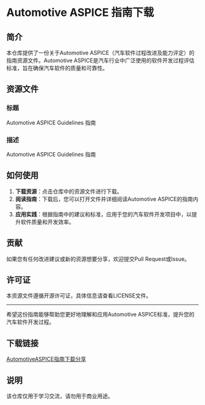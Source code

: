 # Automotive ASPICE 指南下载

## 简介

本仓库提供了一份关于Automotive ASPICE（汽车软件过程改进及能力评定）的指南资源文件。Automotive ASPICE是汽车行业中广泛使用的软件开发过程评估标准，旨在确保汽车软件的质量和可靠性。

## 资源文件

### 标题
Automotive ASPICE Guidelines 指南

### 描述
Automotive ASPICE Guidelines 指南

## 如何使用

1. **下载资源**：点击仓库中的资源文件进行下载。
2. **阅读指南**：下载后，您可以打开文件并详细阅读Automotive ASPICE的指南内容。
3. **应用实践**：根据指南中的建议和标准，应用于您的汽车软件开发项目中，以提升软件质量和开发效率。

## 贡献

如果您有任何改进建议或新的资源想要分享，欢迎提交Pull Request或Issue。

## 许可证

本资源文件遵循开源许可证，具体信息请查看LICENSE文件。

---

希望这份指南能够帮助您更好地理解和应用Automotive ASPICE标准，提升您的汽车软件开发过程。

## 下载链接
[AutomotiveASPICE指南下载分享](https://pan.quark.cn/s/dadb0d10b374)

## 说明

该仓库仅用于学习交流，请勿用于商业用途。
